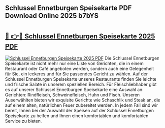 ## Schlussel Ennetburgen Speisekarte PDF Download Online 2025 b7bYS

# <h2><a href="http://gcbnaw.nevu.top/?p=Schlussel+Ennetburgen+Speisekarte">🔗 👉🔴 Schlussel Ennetburgen Speisekarte 2025 PDF</a></h2>

[![Schlussel Ennetburgen Speisekarte 2025 PDF](https://i.imgur.com/dBaPXMq.png)](http://gcbnaw.nevu.top/?p=Schlussel+Ennetburgen+Speisekarte)
Die Schlussel Ennetburgen Speisekarte ist nicht mehr nur eine Liste von Gerichten, die in einem Restaurant oder Café angeboten werden, sondern auch eine Gelegenheit für Sie, ein leckeres und für Sie passendes Gericht zu wählen. Auf der Schlussel Ennetburgen Speisekarte unseres Restaurants finden Sie leichte und frische Salate in unserem speziellen Bereich. Für Fleischliebhaber gibt es auf unserer Schlussel Ennetburgen Speisekarte eine Auswahl an Gerichten: Rindfleisch, Schweinefleisch, Huhn und Fisch. Unseren Auserwählten bieten wir exquisite Gerichte wie Schaschlik und Steak an, die auf einem alten, natürlichen Feuer zubereitet werden. In jedem Fall sind wir bereit, Ihnen bei der Auswahl der Speisen auf der Schlussel Ennetburgen Speisekarte zu helfen und Ihnen einen komfortablen und komfortablen Service zu bieten.
